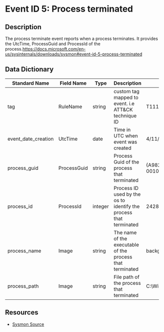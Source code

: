 # Event ID 5: Process terminated

## Description
The process terminate event reports when a process terminates. It provides the UtcTime, ProcessGuid and ProcessId of the process.<a href="https://docs.microsoft.com/en-us/sysinternals/downloads/sysmon#event-id-5-process-terminated">https://docs.microsoft.com/en-us/sysinternals/downloads/sysmon#event-id-5-process-terminated</a>

## Data Dictionary
|Standard Name|Field Name|Type|Description|Sample Value|
|---|---|---|---|---|
|tag|RuleName|string|custom tag mapped to event. i.e ATT&CK technique ID|T1114|
|event_date_creation|UtcTime|date|Time in UTC when event was created|4/11/18 5:37|
|process_guid|ProcessGuid|string|Process Guid of the process that terminated|{A98268C1-9ECD-5ACD-0000-0010EF6BAF00}|
|process_id|ProcessId|integer|Process ID used by the os to identify the process that terminated|2428|
|process_name|Image|string|The name of the executable of the process that terminated|backgroundTaskHost.exe|
|process_path|Image|string|File path of the process that terminated|C:\Windows\System32\backgroundTaskHost.exe|

## Resources
* [Sysmon Source](https://docs.microsoft.com/en-us/sysinternals/downloads/sysmon#event-id-5-process-terminated)
